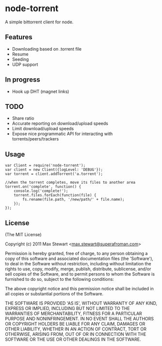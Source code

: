 # node-torrent

A simple bittorrent client for node.

## Features
  * Downloading based on .torrent file
  * Resume
  * Seeding
  * UDP support
  
## In progress
  * Hook up DHT (magnet links)

## TODO
  * Share ratio
  * Accurate reporting on download/upload speeds
  * Limit download/upload speeds
  * Expose nice programmatic API for interacting with torrents/peers/trackers

## Usage

    var Client = require('node-torrent');
    var client = new Client({logLevel: 'DEBUG'});
    var torrent = client.addTorrent('a.torrent');
    
    //when the torrent completes, move its files to another area
    torrent.on('complete', function() {
        console.log('complete!');
        torrent.files.forEach(function(file) {
            fs.rename(file.path, '/new/path/' + file.name);
        });
    });
    

## License 

(The MIT License)

Copyright (c) 2011 Max Stewart &lt;max.stewart@superafroman.com&gt;

Permission is hereby granted, free of charge, to any person obtaining
a copy of this software and associated documentation files (the
'Software'), to deal in the Software without restriction, including
without limitation the rights to use, copy, modify, merge, publish,
distribute, sublicense, and/or sell copies of the Software, and to
permit persons to whom the Software is furnished to do so, subject to
the following conditions:

The above copyright notice and this permission notice shall be
included in all copies or substantial portions of the Software.

THE SOFTWARE IS PROVIDED 'AS IS', WITHOUT WARRANTY OF ANY KIND,
EXPRESS OR IMPLIED, INCLUDING BUT NOT LIMITED TO THE WARRANTIES OF
MERCHANTABILITY, FITNESS FOR A PARTICULAR PURPOSE AND NONINFRINGEMENT.
IN NO EVENT SHALL THE AUTHORS OR COPYRIGHT HOLDERS BE LIABLE FOR ANY
CLAIM, DAMAGES OR OTHER LIABILITY, WHETHER IN AN ACTION OF CONTRACT,
TORT OR OTHERWISE, ARISING FROM, OUT OF OR IN CONNECTION WITH THE
SOFTWARE OR THE USE OR OTHER DEALINGS IN THE SOFTWARE.
